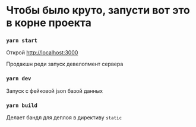 # Чтобы было круто, запусти вот это в корне проекта

### `yarn start`

Открой [http://localhost:3000](http://localhost:3000) 

Продакшн реди запуск девелопмент сервера

### `yarn dev`

Запуск с фейковой json базой данных


### `yarn build`

Делает бандл для деплоя в директиву `static`


